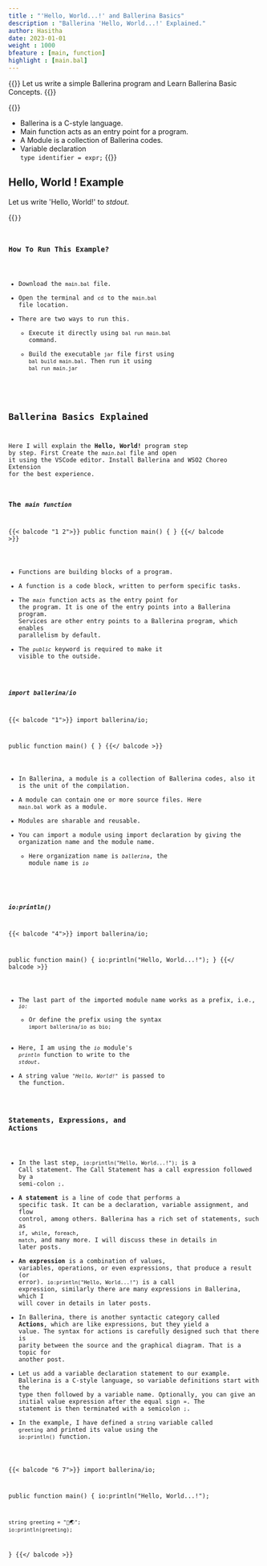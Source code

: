 ```yaml
---
title : "'Hello, World...!' and Ballerina Basics"
description : "Ballerina 'Hello, World...!' Explained."
author: Hasitha
date: 2023-01-01
weight : 1000
bfeature : [main, function]
highlight : [main.bal]
---
```


{{<md class="summary">}} 
Let us write a simple Ballerina program and Learn Ballerina Basic Concepts.
{{</md>}}

{{<md class="tldr">}} 
* Ballerina is a C-style language.
* Main function acts as an entry point for a program.
* A Module is a collection of Ballerina codes.
* Variable declaration <br> `type identifier = expr;`
{{</md>}}
<!--more-->

## Hello, World ! Example

Let us write 'Hello, World!' to *stdout*.

{{<code id="0" />}}

### How To Run This Example?

- Download the `main.bal` file.
- Open the terminal and `cd` to the `main.bal` file location.
- There are two ways to run this.
  - Execute it directly using `bal run main.bal` command.
  - Build the executable `jar` file first using `bal build main.bal`. Then run it using `bal run main.jar`  


## Ballerina Basics Explained

Here I will explain the **Hello, World!** program step by step. First Create the *`main.bal`* file and open it using the VSCode editor. Install Ballerina and WSO2 Choreo Extension for the best experience.  

### The *`main function`*

{{< balcode "1 2">}}
public function main() {
}
{{</ balcode >}}

- Functions are building blocks of a program.
- A function is a code block, written to perform specific tasks.  
- The *`main`* function acts as the entry point for the program. It is one of the entry points into a Ballerina program. Services are other entry points to a Ballerina program, which enables parallelism by default.  
- The *`public`* keyword is required to make it visible to the outside.


### *`import ballerina/io`* 

{{< balcode "1">}}
import ballerina/io;

public function main() {
}
{{</ balcode >}}

- In Ballerina, a module is a collection of Ballerina codes, also it is the unit of the compilation.
- A module can contain one or more source files. Here `main.bal` work as a module.
- Modules are sharable and reusable. 
- You can import a module using import declaration by giving the organization name and the module name.
  - Here organization name is *`ballerina`*, the module name is *`io`*

### *`io:println()`*

{{< balcode "4">}}
import ballerina/io;

public function main() {
  io:println("Hello, World...!");
}
{{</ balcode >}}

- The last part of the imported module name works as a prefix, i.e., *`io:`*
  - Or define the prefix using the syntax `import ballerina/io as bio;`
- Here, I am using the *`io`* module's *`println`* function to write to the *`stdout`*.
- A string value *`"Hello, World!"`* is passed to the function.

### Statements, Expressions, and Actions

- In the last step, `io:println("Hello, World...!");` is a Call statement. The Call Statement has a call expression followed by a semi-colon `;`.
- **A statement** is a line of code that performs a specific task. It can be a declaration, variable assignment, and flow control,  among others. Ballerina has a rich set of statements, such as `if`, `while`, `foreach`, `match`, and many more. I will discuss these in details in later posts.
- **An expression** is a combination of values, variables, operations, or even expressions, that produce a result (or error). `io:println("Hello, World...!")` is a call expression, similarly there are many expressions in Ballerina, which I will cover in details in later posts. 
- In Ballerina, there is another syntactic category called **Actions**, which are like expressions, but they yield a value. The syntax for actions is carefully designed such that there is parity between the source and the graphical diagram. That is a topic for another post.
- Let us add a variable declaration statement to our example. Ballerina is a C-style language, so variable definitions start with the type then followed by a variable name. Optionally, you can give an initial value expression after the equal sign `=`. The statement is then terminated with a semicolon `;`.
- In the example, I have defined a `string` variable called `greeting` and printed its value using the `io:println()` function.  

{{< balcode "6 7">}}
import ballerina/io;

public function main() {
    io:println("Hello, World...!");

    string greeting = "👋🌏";
    io:println(greeting);
}
{{</ balcode >}}
